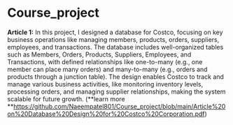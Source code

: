 # Course_project
**Article 1:** In this project, I designed a database for Costco, focusing on key business operations like managing members, products, orders, suppliers, employees, and transactions. The database includes well-organized tables such as Members, Orders, Products, Suppliers, Employees, and Transactions, with defined relationships like one-to-many (e.g., one member can place many orders) and many-to-many (e.g., orders and products through a junction table). The design enables Costco to track and manage various business activities, like monitoring inventory levels, processing orders, and managing supplier relationships, making the system scalable for future growth. (**learn more **https://github.com/Naeempatel801/Course_project/blob/main/Article%20on%20Database%20Design%20for%20Costco%20Corporation.pdf)
